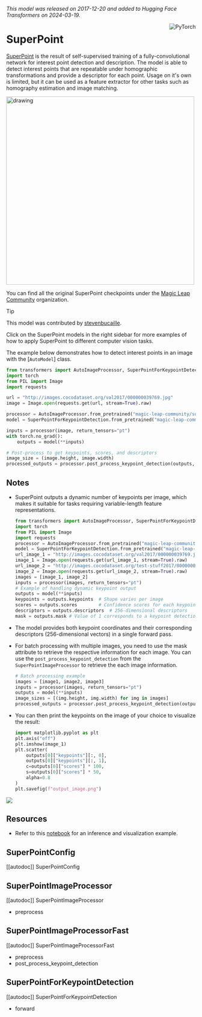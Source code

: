 <!--Copyright 2024 The HuggingFace Team. All rights reserved.

Licensed under the MIT License; you may not use this file except in compliance with
the License.

Unless required by applicable law or agreed to in writing, software distributed under the License is distributed on
an "AS IS" BASIS, WITHOUT WARRANTIES OR CONDITIONS OF ANY KIND, either express or implied. See the License for the
specific language governing permissions and limitations under the License.

⚠️ Note that this file is in Markdown but contain specific syntax for our doc-builder (similar to MDX) that may not be
rendered properly in your Markdown viewer.

-->
*This model was released on 2017-12-20 and added to Hugging Face Transformers on 2024-03-19.*

<div style="float: right;">
    <div class="flex flex-wrap space-x-1">
        <img alt="PyTorch" src="https://img.shields.io/badge/PyTorch-DE3412?style=flat&logo=pytorch&logoColor=white" >
    </div>
</div>

# SuperPoint

[SuperPoint](https://huggingface.co/papers/1712.07629) is the result of self-supervised training of a fully-convolutional network for interest point detection and description. The model is able to detect interest points that are repeatable under homographic transformations and provide a descriptor for each point. Usage on it's own is limited, but it can be used as a feature extractor for other tasks such as homography estimation and image matching.

<img src="https://huggingface.co/datasets/huggingface/documentation-images/resolve/main/transformers/model_doc/superpoint_architecture.png"
alt="drawing" width="500"/>

You can find all the original SuperPoint checkpoints under the [Magic Leap Community](https://huggingface.co/magic-leap-community) organization.

> [!TIP]
> This model was contributed by [stevenbucaille](https://huggingface.co/stevenbucaille).
>
> Click on the SuperPoint models in the right sidebar for more examples of how to apply SuperPoint to different computer vision tasks.



The example below demonstrates how to detect interest points in an image with the [`AutoModel`] class.
<hfoptions id="usage">
<hfoption id="AutoModel">

```py
from transformers import AutoImageProcessor, SuperPointForKeypointDetection
import torch
from PIL import Image
import requests

url = "http://images.cocodataset.org/val2017/000000039769.jpg"
image = Image.open(requests.get(url, stream=True).raw)

processor = AutoImageProcessor.from_pretrained("magic-leap-community/superpoint")
model = SuperPointForKeypointDetection.from_pretrained("magic-leap-community/superpoint")

inputs = processor(image, return_tensors="pt")
with torch.no_grad():
    outputs = model(**inputs)

# Post-process to get keypoints, scores, and descriptors
image_size = (image.height, image.width)
processed_outputs = processor.post_process_keypoint_detection(outputs, [image_size])
```

</hfoption>
</hfoptions>

## Notes

- SuperPoint outputs a dynamic number of keypoints per image, which makes it suitable for tasks requiring variable-length feature representations.

    ```py
    from transformers import AutoImageProcessor, SuperPointForKeypointDetection
    import torch
    from PIL import Image
    import requests
    processor = AutoImageProcessor.from_pretrained("magic-leap-community/superpoint")
    model = SuperPointForKeypointDetection.from_pretrained("magic-leap-community/superpoint")
    url_image_1 = "http://images.cocodataset.org/val2017/000000039769.jpg"
    image_1 = Image.open(requests.get(url_image_1, stream=True).raw)
    url_image_2 = "http://images.cocodataset.org/test-stuff2017/000000000568.jpg"
    image_2 = Image.open(requests.get(url_image_2, stream=True).raw)
    images = [image_1, image_2]
    inputs = processor(images, return_tensors="pt")
    # Example of handling dynamic keypoint output
    outputs = model(**inputs)
    keypoints = outputs.keypoints  # Shape varies per image
    scores = outputs.scores        # Confidence scores for each keypoint
    descriptors = outputs.descriptors  # 256-dimensional descriptors
    mask = outputs.mask # Value of 1 corresponds to a keypoint detection
    ```

- The model provides both keypoint coordinates and their corresponding descriptors (256-dimensional vectors) in a single forward pass.
- For batch processing with multiple images, you need to use the mask attribute to retrieve the respective information for each image. You can use the `post_process_keypoint_detection` from the `SuperPointImageProcessor` to retrieve the each image information.

    ```py
    # Batch processing example
    images = [image1, image2, image3]
    inputs = processor(images, return_tensors="pt")
    outputs = model(**inputs)
    image_sizes = [(img.height, img.width) for img in images]
    processed_outputs = processor.post_process_keypoint_detection(outputs, image_sizes)
    ```

- You can then print the keypoints on the image of your choice to visualize the result:
    ```py
    import matplotlib.pyplot as plt
    plt.axis("off")
    plt.imshow(image_1)
    plt.scatter(
        outputs[0]["keypoints"][:, 0],
        outputs[0]["keypoints"][:, 1],
        c=outputs[0]["scores"] * 100,
        s=outputs[0]["scores"] * 50,
        alpha=0.8
    )
    plt.savefig(f"output_image.png")
    ```

<div class="flex justify-center">
    <img src="https://cdn-uploads.huggingface.co/production/uploads/632885ba1558dac67c440aa8/ZtFmphEhx8tcbEQqOolyE.png">
</div>

## Resources

- Refer to this [notebook](https://github.com/NielsRogge/Transformers-Tutorials/blob/master/SuperPoint/Inference_with_SuperPoint_to_detect_interest_points_in_an_image.ipynb) for an inference and visualization example.

## SuperPointConfig

[[autodoc]] SuperPointConfig

## SuperPointImageProcessor

[[autodoc]] SuperPointImageProcessor

- preprocess

## SuperPointImageProcessorFast

[[autodoc]] SuperPointImageProcessorFast
- preprocess
- post_process_keypoint_detection

## SuperPointForKeypointDetection

[[autodoc]] SuperPointForKeypointDetection
- forward
